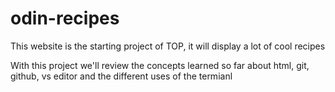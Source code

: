 # odin-recipes
This website is the starting project of TOP, it will display a lot of cool recipes

With this project we'll review the concepts learned so far about html, git, github, vs editor and the different uses of the termianl

